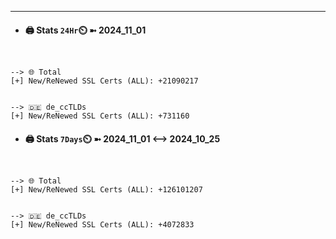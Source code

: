 

---
- #### 🖨️ **Stats** `24Hr`⏲️ ➼ 2024_11_01
```console


--> 🌐 Total
[+] New/ReNewed SSL Certs (ALL): +21090217


--> 🇩🇪 de_ccTLDs
[+] New/ReNewed SSL Certs (ALL): +731160

```

- #### 🖨️ **Stats** `7Days`⏲️ ➼ 2024_11_01 <--> 2024_10_25
```console


--> 🌐 Total
[+] New/ReNewed SSL Certs (ALL): +126101207


--> 🇩🇪 de_ccTLDs
[+] New/ReNewed SSL Certs (ALL): +4072833

```

